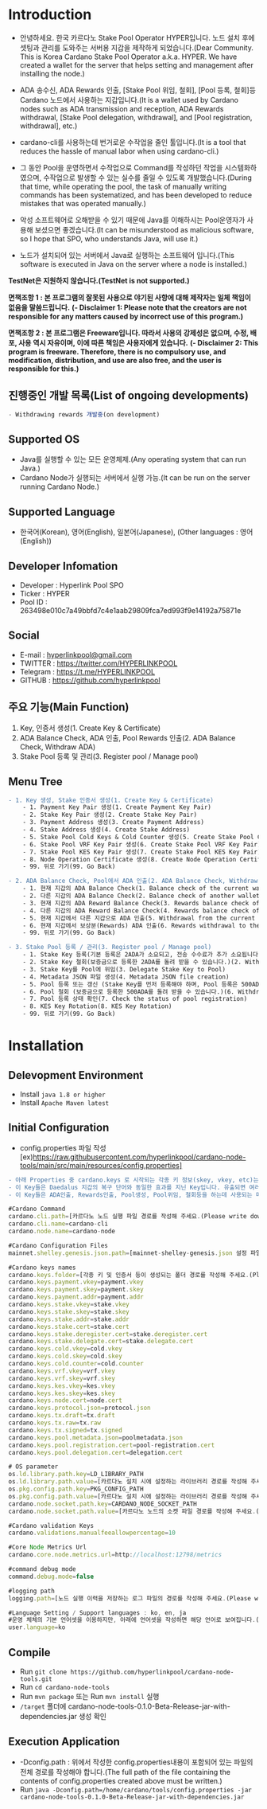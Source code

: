 # Introduction
- 안녕하세요. 한국 카르다노 Stake Pool Operator HYPER입니다. 노드 설치 후에 셋팅과 관리를 도와주는 서버용 지갑을 제작하게 되었습니다.(Dear Community. This is Korea Cardano Stake Pool Operator a.k.a. HYPER. We have created a wallet for the server that helps setting and management after installing the node.)

- ADA 송수신, ADA Rewards 인출, [Stake Pool 위임, 철회], [Pool 등록, 철회]등 Cardano 노드에서 사용하는 지갑입니다.(It is a wallet used by Cardano nodes such as ADA transmission and reception, ADA Rewards withdrawal, [Stake Pool delegation, withdrawal], and [Pool registration, withdrawal], etc.)

- cardano-cli를 사용하는데 번거로운 수작업을 줄인 툴입니다.(It is a tool that reduces the hassle of manual labor when using cardano-cli.)

- 그 동안 Pool을 운영하면서 수작업으로 Command를 작성하던 작업을 시스템화하였으며, 수작업으로 발생할 수 있는 실수를 줄일 수 있도록 개발했습니다.(During that time, while operating the pool, the task of manually writing commands has been systematized, and has been developed to reduce mistakes that was operated manually.)

- 악성 소프트웨어로 오해받을 수 있기 때문에 Java를 이해하시는 Pool운영자가 사용해 보셨으면 좋겠습니다.(It can be misunderstood as malicious software, so I hope that SPO, who understands Java, will use it.)

- 노드가 설치되어 있는 서버에서 Java로 실행하는 소프트웨어 입니다.(This software is executed in Java on the server where a node is installed.)

**TestNet은 지원하지 않습니다.(TestNet is not supported.)**

**면책조항 1 : 본 프로그램의 잘못된 사용으로 야기된 사항에 대해 제작자는 일체 책임이 없음을 말씀드립니다.**
**(- Disclaimer 1: Please note that the creators are not responsible for any matters caused by incorrect use of this program.)**

**면책조항 2 : 본 프로그램은 Freeware입니다. 따라서 사용의 강제성은 없으며, 수정, 배포, 사용 역시 자유이며, 이에 따른 책임은 사용자에게 있습니다.**
**(- Disclaimer 2: This program is freeware. Therefore, there is no compulsory use, and modification, distribution, and use are also free, and the user is responsible for this.)**

## 진행중인 개발 목록(List of ongoing developments)
```jsx
- Withdrawing rewards 개발중(on development)
```

## Supported OS
- Java를 실행할 수 있는 모든 운영체제.(Any operating system that can run Java.)
- Cardano Node가 실행되는 서버에서 실행 가능.(It can be run on the server running Cardano Node.)

## Supported Language
- 한국어(Korean), 영어(English), 일본어(Japanese), (Other languages : 영어(English))

## Developer Infomation
- Developer : Hyperlink Pool SPO
- Ticker : HYPER
- Pool ID : 263498e010c7a49bbfd7c4e1aab29809fca7ed993f9e14192a75871e

## Social
- E-mail : hyperlinkpool@gmail.com
- TWITTER : https://twitter.com/HYPERLINKPOOL
- Telegram : https://t.me/HYPERLINKPOOL
- GITHUB : https://github.com/hyperlinkpool

## 주요 기능(Main Function)
1. Key, 인증서 생성(1. Create Key & Certificate)
2. ADA Balance Check, ADA 인출, Pool Rewards 인출(2. ADA Balance Check, Withdraw ADA)
3. Stake Pool 등록 및 관리(3. Register pool / Manage pool)

## Menu Tree
```diff
- 1. Key 생성, Stake 인증서 생성(1. Create Key & Certificate)
    - 1. Payment Key Pair 생성(1. Create Payment Key Pair)
    - 2. Stake Key Pair 생성(2. Create Stake Key Pair)
    - 3. Payment Address 생성(3. Create Payment Address)
    - 4. Stake Address 생성(4. Create Stake Address)
    - 5. Stake Pool Cold Keys & Cold Counter 생성(5. Create Stake Pool Cold Keys & Cold Counter)
    - 6. Stake Pool VRF Key Pair 생성(6. Create Stake Pool VRF Key Pair)
    - 7. Stake Pool KES Key Pair 생성(7. Create Stake Pool KES Key Pair)
    - 8. Node Operation Certificate 생성(8. Create Node Operation Certificate)
    - 99. 뒤로 가기(99. Go Back)

- 2. ADA Balance Check, Pool에서 ADA 인출(2. ADA Balance Check, Withdraw ADA)
    - 1. 현재 지갑의 ADA Balance Check(1. Balance check of the current wallet)
    - 2. 다른 지갑의 ADA Balance Check(2. Balance check of another wallet)
    - 3. 현재 지갑의 ADA Reward Balance Check(3. Rewards balance check of the current wallet)
    - 4. 다른 지갑의 ADA Reward Balance Check(4. Rewards balance check of another wallet)
    - 5. 현재 지갑에서 다른 지갑으로 ADA 인출(5. Withdrawal from the current wallet to another wallet)
    - 6. 현재 지갑에서 보상분(Rewards) ADA 인출(6. Rewards withdrawal to the current wallet)
    - 99. 뒤로 가기(99. Go Back)

- 3. Stake Pool 등록 / 관리(3. Register pool / Manage pool)
    - 1. Stake Key 등록(기본 등록은 2ADA가 소요되고, 전송 수수료가 추가 소요됩니다.)(1. Register stake key(It requires 2 ADA at deposit, and it's required a few transaction fee.))
    - 2. Stake Key 철회(보증금으로 등록한 2ADA를 돌려 받을 수 있습니다.)(2. Withdrawal of Stake Key(You can get back the 2ADA that registered as a deposit.))
    - 3. Stake Key를 Pool에 위임(3. Delegate Stake Key to Pool)
    - 4. Metadata JSON 파일 생성(4. Metadata JSON file creation)
    - 5. Pool 등록 또는 갱신 (Stake Key를 먼저 등록해야 하며, Pool 등록은 500ADA가 소요되고, 이 후 갱신 시부터는 전송 수수료만 추가 소요됩니다.)(5. Pool information registration or update (You must register stake key at first, and it takes 500 ADA at deposit. After that, it will be charged only transaction fee at modification.))
    - 6. Pool 철회 (보증금으로 등록한 500ADA를 돌려 받을 수 있습니다.)(6. Withdrawal of Pool (You can get back the 500ADA that registered as a deposit.))
    - 7. Pool 등록 상태 확인(7. Check the status of pool registration)
    - 8. KES Key Rotation(8. KES Key Rotation)
    - 99. 뒤로 가기(99. Go Back)
```

# Installation

## Delevopment Environment
- Install `java 1.8 or higher`
- Install `Apache Maven latest`

## Initial Configuration
- config.properties 파일 작성 [ex)https://raw.githubusercontent.com/hyperlinkpool/cardano-node-tools/main/src/main/resources/config.properties]
```diff
- 아래 Properties 중 cardano.keys 로 시작되는 각종 키 정보(skey, vkey, etc)는 반드시 백업을 해 두시기 바랍니다.(Among below the properties, you make sure to back up various key information starting with [cardano.keys].)
- 이 Key들은 Daedalus 지갑의 복구 단어와 동일한 효과를 지닌 Key입니다. 유출되면 여러분의 소중한 자산을 강탈당할 수 있습니다.(These keys have the same effect as the recovery words of Daedalus wallet. If these are leaked, your valuable assets can be robbed.)
- 이 Key들은 ADA인출, Rewards인출, Pool생성, Pool위임, 철회등을 하는데 사용되는 매우 중요한 파일들이므로 보관 및 관리에 주의하시기 바랍니다.(These keys are very important files used for ADA withdrawal, Rewards withdrawal, Pool creation, Pool delegation, and withdrawal, so please be careful to store and manage them.)
```

```jsx
#Cardano Command
cardano.cli.path=[카르다노 노드 실행 파일 경로를 작성해 주세요.(Please write down the path to the Cardano node executable file.)]
cardano.cli.name=cardano-cli
cardano.node.name=cardano-node

#Cardano Configuration Files
mainnet.shelley.genesis.json.path=[mainnet-shelley-genesis.json 설정 파일의 경로를 작성해 주세요.(Please write down the path to the mainnet-shelley-genesis.json configuration file.)]

#Cardano keys names
cardano.keys.folder=[각종 키 및 인증서 등이 생성되는 폴더 경로를 작성해 주세요.(Please write down in the folder path where various keys and certificates are generated.)]
cardano.keys.payment.vkey=payment.vkey
cardano.keys.payment.skey=payment.skey
cardano.keys.payment.addr=payment.addr
cardano.keys.stake.vkey=stake.vkey
cardano.keys.stake.skey=stake.skey
cardano.keys.stake.addr=stake.addr
cardano.keys.stake.cert=stake.cert
cardano.keys.stake.deregister.cert=stake.deregister.cert
cardano.keys.stake.delegate.cert=stake.delegate.cert
cardano.keys.cold.vkey=cold.vkey
cardano.keys.cold.skey=cold.skey
cardano.keys.cold.counter=cold.counter
cardano.keys.vrf.vkey=vrf.vkey
cardano.keys.vrf.skey=vrf.skey
cardano.keys.kes.vkey=kes.vkey
cardano.keys.kes.skey=kes.skey
cardano.keys.node.cert=node.cert
cardano.keys.protocol.json=protocol.json
cardano.keys.tx.draft=tx.draft
cardano.keys.tx.raw=tx.raw
cardano.keys.tx.signed=tx.signed
cardano.keys.pool.metadata.json=poolmetadata.json
cardano.keys.pool.registration.cert=pool-registration.cert
cardano.keys.pool.delegation.cert=delegation.cert

# OS parameter
os.ld.library.path.key=LD_LIBRARY_PATH
os.ld.library.path.value=[카르다노 설치 시에 설정하는 라이브러리 경로를 작성해 주세요.(Please write down the library path to set when installing Cardano.)]
os.pkg.config.path.key=PKG_CONFIG_PATH
os.pkg.config.path.value=[카르다노 설치 시에 설정하는 라이브러리 경로를 작성해 주세요.(Please write down the library path to set when installing Cardano.)]
cardano.node.socket.path.key=CARDANO_NODE_SOCKET_PATH
cardano.node.socket.path.value=[카르다노 노드의 소켓 파일 경로를 작성해 주세요.(Please write down the path to the socket file of the Cardano node.)]

#Cardano validation Keys
cardano.validations.manualfeeallowpercentage=10

#Core Node Metrics Url
cardano.core.node.metrics.url=http://localhost:12798/metrics

#command debug mode
command.debug.mode=false

#logging path
logging.path=[노드 실행 이력을 저장하는 로그 파일의 경로를 작성해 주세요.(Please write down the path to the log file that stores the node execution history.)]

#Language Setting / Support languages : ko, en, ja
#운영 체체의 기본 언어셋을 이용하지만, 아래에 언어셋을 작성하면 해당 언어로 보여집니다.(The default language set of the operating system is used, but if you write the language set below, it will be displayed in that language.)
user.language=ko
```

## Compile
- Run `git clone https://github.com/hyperlinkpool/cardano-node-tools.git`
- Run `cd cardano-node-tools`
- Run `mvn package` 또는 Run `mvn install` 실행
- `/target` 폴더에 cardano-node-tools-0.1.0-Beta-Release-jar-with-dependencies.jar 생성 확인

## Execution Application
- -Dconfig.path : 위에서 작성한 config.properties내용이 포함되어 있는 파일의 전체 경로를 작성해야 합니다.(The full path of the file containing the contents of config.properties created above must be written.)
- Run `java -Dconfig.path=/home/cardano/tools/config.properties -jar cardano-node-tools-0.1.0-Beta-Release-jar-with-dependencies.jar`
